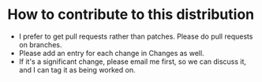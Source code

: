 # How to contribute to this distribution

-   I prefer to get pull requests rather than patches.
    Please do pull requests on branches.
-   Please add an entry for each change in Changes as well.
-   If it's a significant change, please email me first,
    so we can discuss it, and I can tag it as being worked on.
